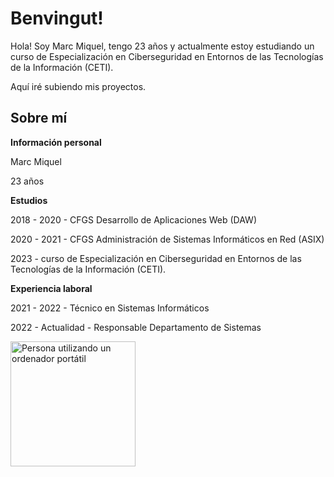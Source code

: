 # Benvingut!
Hola! Soy Marc Miquel, tengo 23 años y actualmente estoy estudiando un curso de Especialización en Ciberseguridad en Entornos de las Tecnologías de la Información (CETI).

Aquí iré subiendo mis proyectos.

## Sobre mí
**Información personal**

Marc Miquel

23 años


**Estudios**

2018 - 2020 - CFGS Desarrollo de Aplicaciones Web (DAW)

2020 - 2021 - CFGS Administración de Sistemas Informáticos en Red (ASIX)

2023 - curso de Especialización en Ciberseguridad en Entornos de las Tecnologías de la Información (CETI).

**Experiencia laboral**

2021 - 2022 - Técnico en Sistemas Informáticos

2022 - Actualidad - Responsable Departamento de Sistemas

<p>
    <img src="https://www.denia.com/wp-content/uploads/2019/11/persona-utilizando-un-ordenador-portatil.jpg" alt="Persona utilizando un ordenador portátil" width="200" />
</p>

